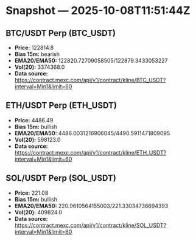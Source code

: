# Snapshot — 2025-10-08T11:51:44Z

## BTC/USDT Perp (BTC_USDT)
- **Price:** 122814.8
- **Bias 15m:** bearish
- **EMA20/EMA50:** 122820.72709058505/122879.3433053227
- **Vol(20):** 3374368.0
- **Data source:** https://contract.mexc.com/api/v1/contract/kline/BTC_USDT?interval=Min1&limit=60

## ETH/USDT Perp (ETH_USDT)
- **Price:** 4486.49
- **Bias 15m:** bullish
- **EMA20/EMA50:** 4486.0031216906045/4490.5911471809095
- **Vol(20):** 598123.0
- **Data source:** https://contract.mexc.com/api/v1/contract/kline/ETH_USDT?interval=Min1&limit=60

## SOL/USDT Perp (SOL_USDT)
- **Price:** 221.08
- **Bias 15m:** bullish
- **EMA20/EMA50:** 220.9610564155003/221.33034736694393
- **Vol(20):** 409824.0
- **Data source:** https://contract.mexc.com/api/v1/contract/kline/SOL_USDT?interval=Min1&limit=60
